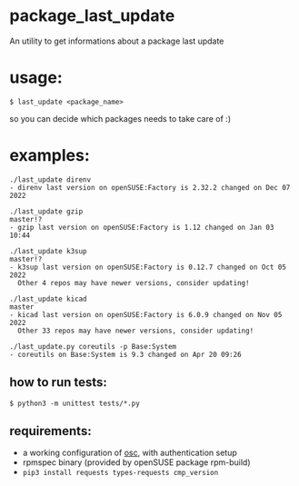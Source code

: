 # package_last_update
An utility to get informations about a package last update

# usage:
    $ last_update <package_name>

so you can decide which packages needs to take care of :)

# examples:
    ./last_update direnv                                                  
    - direnv last version on openSUSE:Factory is 2.32.2 changed on Dec 07 2022
    
    ./last_update gzip                                                                                                                      master!?
    - gzip last version on openSUSE:Factory is 1.12 changed on Jan 03 10:44

    ./last_update k3sup                                                                                                                      master!?
    - k3sup last version on openSUSE:Factory is 0.12.7 changed on Oct 05 2022
      Other 4 repos may have newer versions, consider updating!

    ./last_update kicad                                                                                                              master
    - kicad last version on openSUSE:Factory is 6.0.9 changed on Nov 05 2022
      Other 33 repos may have newer versions, consider updating!

    ./last_update.py coreutils -p Base:System         
    - coreutils on Base:System is 9.3 changed on Apr 20 09:26

## how to run tests:

    $ python3 -m unittest tests/*.py


## requirements:
- a working configuration of [osc](https://en.opensuse.org/openSUSE:OSC), with authentication setup
- rpmspec binary (provided by openSUSE package rpm-build)  
- `pip3 install requests types-requests cmp_version`


